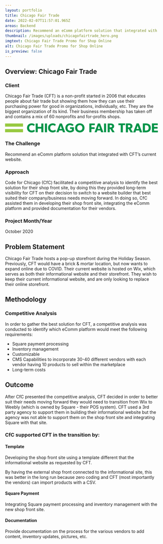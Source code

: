 ```yaml
---
layout: portfolio
title: Chicago Fair Trade
date: 2022-02-07T11:57:01.965Z
areas: Backend
description: Recommend an eComm platform solution that integrated with CFT’s current website
thumbnail: /images/uploads/chicagofairtrade_hero.png
imgtext: Chicago Fair Trade Promo for Shop Online
alt: Chicago Fair Trade Promo for Shop Online
is_preview: false
---
```

## Overview: Chicago Fair Trade

### Client

Chicago Fair Trade (CFT) is a non-profit started in 2006 that educates people about fair trade but showing them how they can use their purchasing power for good in organizations, individually, etc. They are the biggest organization of its kind. Their business membership has taken off and contains a mix of 60 nonprofits and for-profits shops.

![Chicago Fair Trade Logo](/images/uploads/wide-logo-green.svg "Chicago Fair Trade Logo")

### The Challenge

Recommend an eComm platform solution that integrated with CFT’s current website.

### Approach

Code for Chicago (CfC) facilitated a competitive analysis to identify the best solution for their shop front site, by doing this they provided long-term visibility for CFT on their decision to switch to a website builder that best suited their company/business needs moving forward. In doing so, CfC assisted them in developing their shop front site, integrating the eComm platform and provided documentation for their vendors.

### Project Month/Year

October 2020

## Problem Statement

Chicago Fair Trade hosts a pop-up storefront during the Holiday Season. Previously, CFT would have a brick & mortar location, but now wants to expand online due to COVID. Their current website is hosted on Wix, which serves as both their informational website and their storefront. They wish to keep their current informational website, and are only looking to replace their online storefront. 

## Methodology

### Competitive Analysis

In order to gather the best solution for CFT, a competitive analysis was conducted to identify which eComm platform would meet the following requirements: 

* Square payment processing
* Inventory management
* Customizable
* CMS Capabilities to incorporate 30-40 different vendors with each vendor having 10 products to sell within the marketplace
* Long-term costs

## Outcome

After CfC presented the competitive analysis, CFT decided in order to better suit their needs moving forward they would need to transition from Wix to Weebly (which is owned by Square - their POS system). CFT used a 3rd party agency to support them in building their informational website but the agency was not able to support them on the shop front site and integrating Square with that site.

### CfC supported CFT in the transition by:

#### Template

Developing the shop front site using a template different that the informational website as requested by CFT.

By having the external shop front connected to the informational site, this was better in the long run because zero coding and CFT (most importantly the vendors) can import products with a CSV.

#### Square Payment

Integrating Square payment processing and inventory management with the new shop front site.

#### Documentation

Provide documentation on the process for the various vendors to add content, inventory updates, pictures, etc.